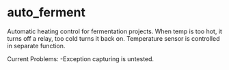 # auto_ferment
Automatic heating control for fermentation projects.
When temp is too hot, it turns off a relay, too cold turns it back on.
Temperature sensor is controlled in separate function.

Current Problems:
-Exception capturing is untested.
